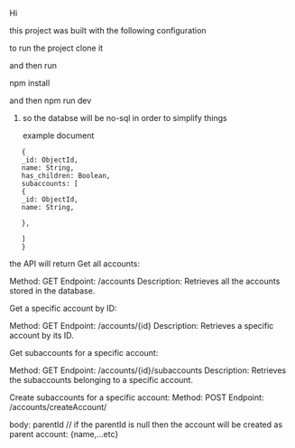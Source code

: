 
Hi 

this project was built with the following configuration




to run the project clone it

and then run

npm install

and then npm run dev


1) so the databse will be no-sql in order to simplify things

    example document 
```
   {
   _id: ObjectId,     
   name: String,      
   has_children: Boolean, 
   subaccounts: [     
   {
   _id: ObjectId, 
   name: String,   
   
   },
   
   ]
   }
```

the API will return
Get all accounts:

Method: GET
Endpoint: /accounts
Description: Retrieves all the accounts stored in the database.

Get a specific account by ID:

Method: GET
Endpoint: /accounts/{id}
Description: Retrieves a specific account by its ID.


Get subaccounts for a specific account:

Method: GET
Endpoint: /accounts/{id}/subaccounts
Description: Retrieves the subaccounts belonging to a specific account.


Create  subaccounts for a specific account:
Method: POST
Endpoint: /accounts/createAccount/

body:
    parentId // if the parentId is null then the account will be created as parent
    account: {name,...etc}


